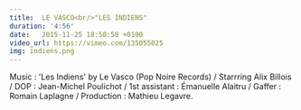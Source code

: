 ```yaml
---
title:  LE VASCO<br/>"LES INDIENS"
duration: '4:56'
date:   2015-11-25 18:50:58 +0100
video_url: https://vimeo.com/135055025
img: indiens.png
---
```


Music : 'Les Indiens' by Le Vasco (Pop Noire Records) / Starrring Alix Billois / DOP : Jean-Michel Poulichot / 1st assistant : Émanuelle Alaitru / Gaffer : Romain Laplagne / Production : Mathieu Legavre.
<BR>
	<BR><BR>